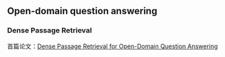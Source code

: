 


## Open-domain question answering



### Dense Passage Retrieval

首篇论文：[Dense Passage Retrieval for Open-Domain Question Answering](https://aclanthology.org/2020.emnlp-main.550/)







